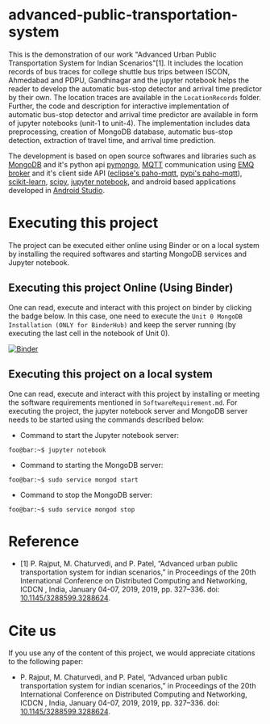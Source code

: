# advanced-public-transportation-system
This is the demonstration of our work "Advanced Urban Public Transportation System for Indian Scenarios"[1]. It includes the location records of bus traces for college shuttle bus trips between ISCON, Ahmedabad and PDPU, Gandhinagar and the jupyter notebook helps the reader to develop the automatic bus-stop detector and arrival time predictor by their own. The location traces are available in the `LocationRecords` folder. Further, the code and description for interactive implementation of automatic bus-stop detector and arrival time predictor are available in form of jupyter notebooks (unit-1 to unit-4). The implementation includes data preprocessing, creation of MongoDB database, automatic bus-stop detection, extraction of travel time, and arrival time prediction.

The development is based on open source softwares and libraries such as [MongoDB](https://www.mongodb.com/) and it's python api [pymongo](https://api.mongodb.com/python/current/), [MQTT](mqtt.org) communication using [EMQ broker](http://emqtt.io/) and it's client side API ([eclipse's paho-mqtt](https://www.eclipse.org/paho/clients/dotnet/), [pypi's paho-mqtt](https://pypi.org/project/paho-mqtt/)), [scikit-learn](https://scikit-learn.org), [scipy](https://scipy.org/), [jupyter notebook](https://jupyter.org/), and android based applications developed in [Android Studio](https://developer.android.com/studio).

# Executing this project
The project can be executed either online using Binder or on a local system by installing the required softwares and starting MongoDB services and Jupyter notebook. 
## Executing this project Online (Using Binder)
One can read, execute and interact with this project on binder by clicking the badge below. In this case, one need to execute the `Unit 0 MongoDB Installation (ONLY for BinderHub)` and keep the server running (by executing the last cell in the notebook of Unit 0).

[![Binder](https://mybinder.org/badge_logo.svg)](https://mybinder.org/v2/gh/pruthvishRajput/advanced-public-transportation-system/master)

## Executing this project on a local system
One can read, execute and interact with this project by installing or meeting the software requirements mentioned in `SoftwareRequirement.md`. For executing the project, the jupyter notebook server and MongoDB server needs to be started using the commands described below:

- Command to start the Jupyter notebook server:
```shell
foo@bar:~$ jupyter notebook

```

- Command to starting the MongoDB server:
```shell
foo@bar:~$ sudo service mongod start

```
- Command to stop the MongoDB server:
```shell
foo@bar:~$ sudo service mongod stop

```
# Reference
- [1] P. Rajput, M. Chaturvedi, and P. Patel, “Advanced urban public transportation system for indian scenarios,” in Proceedings of the 20th International Conference on Distributed Computing and Networking, ICDCN , India, January 04-07, 2019, 2019, pp. 327–336. doi: [10.1145/3288599.3288624](https://dl.acm.org/citation.cfm?id=3288624).

# Cite us
If you use any of the content of this project, we would appreciate citations to the following paper:

- P. Rajput, M. Chaturvedi, and P. Patel, “Advanced urban public transportation system for indian scenarios,” in Proceedings of the 20th International Conference on Distributed Computing and Networking, ICDCN , India, January 04-07, 2019, 2019, pp. 327–336. doi: [10.1145/3288599.3288624](https://dl.acm.org/citation.cfm?id=3288624).
